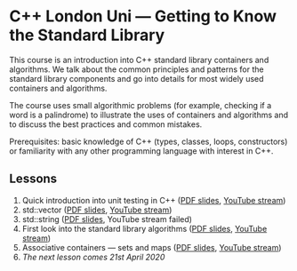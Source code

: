 # C++ London Uni — Getting to Know the Standard Library

This course is an introduction into C++ standard library containers and algorithms.
We talk about the common principles and patterns for the standard library components and
go into details for most widely used containers and algorithms.

The course uses small algorithmic problems (for example, checking if a word is a palindrome)
to illustrate the uses of containers and algorithms and to discuss the best practices and
common mistakes.

Prerequisites: basic knowledge of C++ (types, classes, loops, constructors) or familiarity
with any other programming language with interest in C++.

## Lessons
1. Quick introduction into unit testing in C++
   ([PDF slides](/01%20-%20Getting%20to%20Know%20the%C2%A0Standard%C2%A0Library%20-%20C%2B%2B%20London%20Uni.pdf), [YouTube stream](https://youtu.be/o2LbmeXIsCg))
2. std::vector
   ([PDF slides](/02%20-%20Getting%20to%20Know%20the%C2%A0Standard%C2%A0Library%20-%20C%2B%2B%20London%20Uni.pdf), [YouTube stream](https://youtu.be/o2LbmeXIsCg?t=2891))
3. std::string
   ([PDF slides](/03%20-%20Getting%20to%20Know%20the%C2%A0Standard%C2%A0Library%20-%20C%2B%2B%20London%20Uni.pdf), YouTube stream failed)
4. First look into the standard library algorithms
   ([PDF slides](/04%20-%20Getting%20to%20Know%20the%C2%A0Standard%C2%A0Library%20-%20C%2B%2B%20London%20Uni.pdf), [YouTube stream](https://youtu.be/0rFsxiwX9j8))
5. Associative containers — sets and maps
   ([PDF slides](/05%20-%20Getting%20to%20Know%20the%C2%A0Standard%C2%A0Library%20-%20C%2B%2B%20London%20Uni.pdf), [YouTube stream](https://youtu.be/HFyxKTyVunU))
6. *The next lesson comes 21st April 2020*
